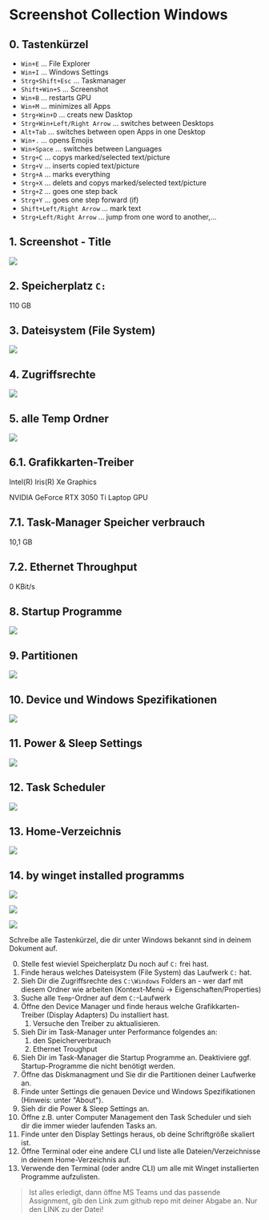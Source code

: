 # Screenshot Collection Windows

## 0. Tastenkürzel

- `Win+E` ... File Explorer
- `Win+I` ... Windows Settings
- `Strg+Shift+Esc` ... Taskmanager
- `Shift+Win+S` ... Screenshot
- `Win+B` ... restarts GPU
- `Win+M` ... minimizes all Apps
- `Strg+Win+D` ... creats new Dasktop
- `Strg+Win+Left/Right Arrow` ... switches between Desktops
- `Alt+Tab` ... switches between open Apps in one Desktop
- `Win+.` ... opens Emojis
- `Win+Space` ... switches between Languages
- `Strg+C` ... copys marked/selected text/picture
- `Strg+V` ... inserts copied text/picture
- `Strg+A` ... marks everything
- `Strg+X` ... delets and copys marked/selected text/picture
- `Strg+Z` ... goes one step back
- `Strg+Y` ... goes one step forward (if)
- `Shift+Left/Right Arrow` ... mark text
- `Strg+Left/Right Arrow` ... jump from one word to another,...

## 1. Screenshot - Title

![](./_img/Screenshot.png)

## 2. Speicherplatz `C:`

110 GB

## 3. Dateisystem (File System)

![](./_img/2022-12-12-16-41-15-image.png)

## 4. Zugriffsrechte

![](./_img/2022-12-02-07-32-46-image.png)

## 5. alle Temp Ordner

![](./_img/Temp-Ordner.png)

## 6.1. Grafikkarten-Treiber

Intel(R) Iris(R) Xe Graphics

NVIDIA GeForce RTX 3050 Ti Laptop GPU

## 7.1. Task-Manager Speicher verbrauch

10,1 GB

## 7.2. Ethernet Throughput

0 KBit/s

## 8. Startup Programme

![](./_img/2022-12-01-14-47-29-image.png)

## 9. Partitionen

![](./_img/2022-12-01-14-48-47-image.png)

## 10. Device und Windows Spezifikationen

![](./_img/2022-12-01-14-45-07-image.png)

## 11. Power & Sleep Settings

![](./_img/2022-12-01-14-53-50-image.png)

## 12. Task Scheduler

![](./_img/2022-12-01-17-55-18-image.png)

## 13. Home-Verzeichnis

![](./_img/2022-12-02-07-55-33-image.png)

## 14. by winget installed programms

![](./_img/2022-12-12-16-43-10-image.png)

![](./_img/2022-12-12-16-43-42-image.png)

![](./_img/2022-12-12-16-44-13-image.png)

Schreibe alle Tastenkürzel, die dir unter Windows bekannt sind in deinem Dokument auf.

0. Stelle fest wieviel Speicherplatz Du noch auf `C:` frei hast.
1. Finde heraus welches Dateisystem (File System) das Laufwerk `C:` hat.
2. Sieh Dir die Zugriffsrechte des `C:\Windows` Folders an - wer darf mit diesem Ordner wie arbeiten (Kontext-Menü -> Eigenschaften/Properties)
3. Suche alle `Temp`-Ordner auf dem `C:`-Laufwerk
4. Öffne den Device Manager und finde heraus welche Grafikkarten-Treiber (Display Adapters) Du installiert hast.
   1. Versuche den Treiber zu aktualisieren.
5. Sieh Dir im Task-Manager unter Performance folgendes an:
   1. den Speicherverbrauch
   2. Ethernet Troughput
6. Sieh Dir im Task-Manager die Startup Programme an. Deaktiviere ggf. Startup-Programme die nicht benötigt werden.
7. Öffne das Diskmanagment und Sie dir die Partitionen deiner Laufwerke an.
8. Finde unter Settings die genauen Device und Windows Spezifikationen (Hinweis: unter "About").
9. Sieh dir die Power & Sleep Settings an.
10. Öffne z.B. unter Computer Management den Task Scheduler und sieh dir die immer wieder laufenden Tasks an.
11. Finde unter den Display Settings heraus, ob deine Schriftgröße skaliert ist.
12. Öffne Terminal oder eine andere CLI und liste alle Dateien/Verzeichnisse in deinem Home-Verzeichnis auf.
13. Verwende den Terminal (oder andre CLI) um alle mit Winget installierten Programme aufzulisten.

> Ist alles erledigt, dann öffne MS Teams und das passende Assignment, gib den Link zum github repo mit deiner Abgabe an. Nur den LINK zu der Datei!
